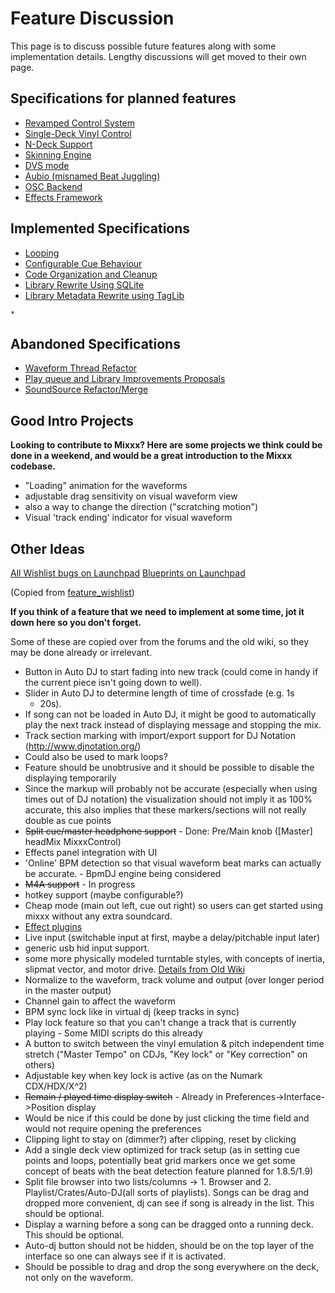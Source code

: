 # Feature Discussion

This page is to discuss possible future features along with some
implementation details. Lengthy discussions will get moved to their own
page.

## Specifications for planned features

  - [Revamped Control System](Revamped%20Control%20System)
  - [Single-Deck Vinyl Control](Single-Deck%20Vinyl%20Control)
  - [N-Deck Support](N-Deck%20Support)
  - [Skinning Engine](Skinning%20Engine)
  - [DVS mode](DVS%20mode)
  - [Aubio (misnamed Beat
    Juggling)](Aubio%20\(misnamed%20Beat%20Juggling\))
  - [OSC Backend](OSC%20Backend)
  - [Effects Framework](Effects%20Framework)

## Implemented Specifications

  - [Looping](Looping)
  - [Configurable Cue Behaviour](Configurable%20Cue%20Behaviour)
  - [Code Organization and Cleanup](Code%20Organization%20and%20Cleanup)
  - [Library Rewrite Using SQLite](Library%20Rewrite%20Using%20SQLite)
  - [Library Metadata Rewrite using
    TagLib](Library%20Metadata%20Rewrite%20using%20TagLib)

<!-- end list -->

``` 
* 
```

## Abandoned Specifications

  - [Waveform Thread Refactor](Waveform%20Thread%20Refactor)
  - [Play queue and Library Improvements
    Proposals](playqueue_and_library_improvements_proposals)
  - [SoundSource Refactor/Merge](SoundSource%20Refactor/Merge)

## Good Intro Projects

**Looking to contribute to Mixxx? Here are some projects we think could
be done in a weekend, and would be a great introduction to the Mixxx
codebase.**

  - "Loading" animation for the waveforms
  - adjustable drag sensitivity on visual waveform view
  - also a way to change the direction ("scratching motion")
  - Visual 'track ending' indicator for visual waveform

## Other Ideas

[All Wishlist bugs on
Launchpad](https://bugs.launchpad.net/mixxx/+bugs?field.searchtext=&orderby=-importance&search=Search&field.importance:list=WISHLIST&assignee_option=any&field.assignee=&field.bug_reporter=&field.bug_supervisor=&field.bug_commenter=&field.subscriber=&field.omit_dupes.used=&field.omit_dupes=on&field.has_patch.used=&field.has_cve.used=&field.tag=&field.tags_combinator=ANY)
[Blueprints on Launchpad](https://blueprints.launchpad.net/mixxx)

(Copied from [feature\_wishlist](feature_wishlist))

**If you think of a feature that we need to implement at some time, jot
it down here so you don't forget.**

Some of these are copied over from the forums and the old wiki, so they
may be done already or irrelevant.

  - Button in Auto DJ to start fading into new track (could come in
    handy if the current piece isn't going down to well).
  - Slider in Auto DJ to determine length of time of crossfade (e.g. 1s
    - 20s).
  - If song can not be loaded in Auto DJ, it might be good to
    automatically play the next track instead of displaying message and
    stopping the mix.
  - Track section marking with import/export support for DJ Notation
    (<http://www.djnotation.org/>)
  - Could also be used to mark loops?
  - Feature should be unobtrusive and it should be possible to disable
    the displaying temporarily
  - Since the markup will probably not be accurate (especially when
    using times out of DJ notation) the visualization should not imply
    it as 100% accurate, this also implies that these markers/sections
    will not really double as cue points
  - ~~Split cue/master headphone support~~ - Done: Pre/Main knob
    (\[Master\] headMix MixxxControl)
  - Effects panel integration with UI
  - 'Online' BPM detection so that visual waveform beat marks can
    actually be accurate. - BpmDJ engine being considered
  - ~~M4A support~~ - In progress
  - hotkey support (maybe configurable?)
  - Cheap mode (main out left, cue out right) so users can get started
    using mixxx without any extra soundcard.
  - [Effect plugins](PluginIdeas)
  - Live input (switchable input at first, maybe a delay/pitchable input
    later)
  - generic usb hid input support.
  - some more physically modeled turntable styles, with concepts of
    inertia, slipmat vector, and motor drive. [Details from Old
    Wiki](http://mixxx.sourceforge.net/wiki/index.php/Deck_Remodeling)
  - Normalize to the waveform, track volume and output (over longer
    period in the master output)
  - Channel gain to affect the waveform
  - BPM sync lock like in virtual dj (keep tracks in sync)
  - Play lock feature so that you can't change a track that is currently
    playing - Some MIDI scripts do this already
  - A button to switch between the vinyl emulation & pitch independent
    time stretch ("Master Tempo" on CDJs, "Key lock" or "Key correction"
    on others)
  - Adjustable key when key lock is active (as on the Numark
    CDX/HDX/X^2)
  - ~~Remain / played time display switch~~ - Already in
    Preferences-\>Interface-\>Position display
  - Would be nice if this could be done by just clicking the time field
    and would not require opening the preferences
  - Clipping light to stay on (dimmer?) after clipping, reset by
    clicking
  - Add a single deck view optimized for track setup (as in setting cue
    points and loops, potentially beat grid markers once we get some
    concept of beats with the beat detection feature planned for
    1.8.5/1.9)
  - Split file browser into two lists/columns -\> 1. Browser and 2.
    Playlist/Crates/Auto-DJ(all sorts of playlists). Songs can be drag
    and dropped more convenient, dj can see if song is already in the
    list. This should be optional.
  - Display a warning before a song can be dragged onto a running deck.
    This should be optional.
  - Auto-dj button should not be hidden, should be on the top layer of
    the interface so one can always see if it is activated.
  - Should be possible to drag and drop the song everywhere on the deck,
    not only on the waveform.
